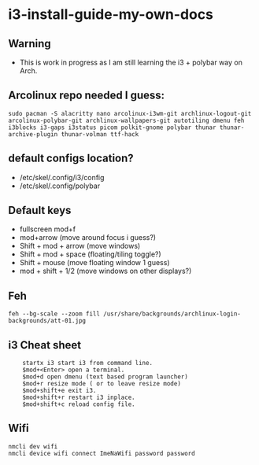 # i3-install-guide-my-own-docs

## Warning 
- This is work in progress as I am still learning the i3 + polybar way on Arch.

## Arcolinux repo needed I guess:
```Terminal
sudo pacman -S alacritty nano arcolinux-i3wm-git archlinux-logout-git arcolinux-polybar-git archlinux-wallpapers-git autotiling dmenu feh i3blocks i3-gaps i3status picom polkit-gnome polybar thunar thunar-archive-plugin thunar-volman ttf-hack

```
##  default configs location?
- /etc/skel/.config/i3/config
- /etc/skel/.config/polybar

## Default keys
- fullscreen mod+f
- mod+arrow (move around focus i guess?)
- Shift + mod + arrow (move windows)
- Shift + mod + space (floating/tiling toggle?)
- Shift + mouse (move floating window 1 guess)
- mod + shift + 1/2 (move windows on other displays?)

## Feh
```
feh --bg-scale --zoom fill /usr/share/backgrounds/archlinux-login-backgrounds/att-01.jpg
```
## i3 Cheat sheet
```
    startx i3 start i3 from command line.
    $mod+<Enter> open a terminal.
    $mod+d open dmenu (text based program launcher)
    $mod+r resize mode ( or to leave resize mode)
    $mod+shift+e exit i3.
    $mod+shift+r restart i3 inplace.
    $mod+shift+c reload config file.
```
## Wifi
```
nmcli dev wifi
nmcli device wifi connect ImeNaWifi password password
```
